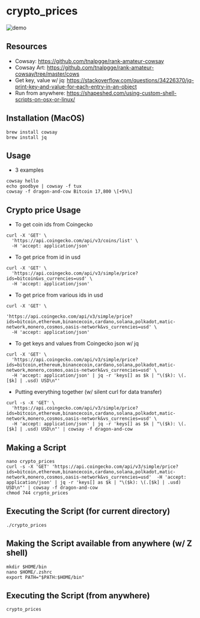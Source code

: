 # crypto_prices
![demo](https://user-images.githubusercontent.com/50542132/174473083-d1d7480e-c129-4493-aa69-3e33fb56a642.gif)


## Resources
* Cowsay: https://github.com/tnalpgge/rank-amateur-cowsay
* Cowsay Art: https://github.com/tnalpgge/rank-amateur-cowsay/tree/master/cows
* Get key, value w/ jq: https://stackoverflow.com/questions/34226370/jq-print-key-and-value-for-each-entry-in-an-object
* Run from anywhere: https://shapeshed.com/using-custom-shell-scripts-on-osx-or-linux/

## Installation (MacOS)
```
brew install cowsay
brew install jq
```

## Usage
* 3 examples
```
cowsay hello
echo goodbye | cowsay -f tux
cowsay -f dragon-and-cow Bitcoin 17,800 \[+5%\]
```

## Crypto price Usage
* To get coin ids from Coingecko
```
curl -X 'GET' \
  'https://api.coingecko.com/api/v3/coins/list' \
  -H 'accept: application/json'
```

* To get price from id in usd
```
curl -X 'GET' \
  'https://api.coingecko.com/api/v3/simple/price?ids=bitcoin&vs_currencies=usd' \
  -H 'accept: application/json'
```
* To get price from various ids in usd
```
curl -X 'GET' \
  
'https://api.coingecko.com/api/v3/simple/price?ids=bitcoin,ethereum,binancecoin,cardano,solana,polkadot,matic-network,monero,cosmos,oasis-network&vs_currencies=usd' \
  -H 'accept: application/json'
```

* To get keys and values from Coingecko json w/ jq
```
curl -X 'GET' \
  'https://api.coingecko.com/api/v3/simple/price?ids=bitcoin,ethereum,binancecoin,cardano,solana,polkadot,matic-network,monero,cosmos,oasis-network&vs_currencies=usd' \
  -H 'accept: application/json' | jq -r 'keys[] as $k | "\($k): \(.[$k] | .usd) USD\n"'
```

* Putting everything together (w/ silent curl for data transfer)
```
curl -s -X 'GET' \
  'https://api.coingecko.com/api/v3/simple/price?ids=bitcoin,ethereum,binancecoin,cardano,solana,polkadot,matic-network,monero,cosmos,oasis-network&vs_currencies=usd' \
  -H 'accept: application/json' | jq -r 'keys[] as $k | "\($k): \(.[$k] | .usd) USD\n"' | cowsay -f dragon-and-cow
```

## Making a Script
```
nano crypto_prices
curl -s -X 'GET' 'https://api.coingecko.com/api/v3/simple/price?ids=bitcoin,ethereum,binancecoin,cardano,solana,polkadot,matic-network,monero,cosmos,oasis-network&vs_currencies=usd'  -H 'accept: application/json' | jq -r 'keys[] as $k | "\($k): \(.[$k] | .usd) USD\n"' | cowsay -f dragon-and-cow
chmod 744 crypto_prices
```

## Executing the Script (for current directory)
```
./crypto_prices
```

## Making the Script available from anywhere (w/ Z shell)
```
mkdir $HOME/bin
nano $HOME/.zshrc 
export PATH="$PATH:$HOME/bin"
```

## Executing the Script (from anywhere)
```
crypto_prices
```
